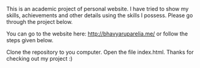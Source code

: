 This is an academic project of personal website. I have tried to show my skills, achievements and other details using the skills I possess. Please go through the project below.

You can go to the website here: http://bhavyaruparelia.me/ or follow the steps given below.

Clone the repository to you computer.
Open the file index.html.
Thanks for checking out my project :)
